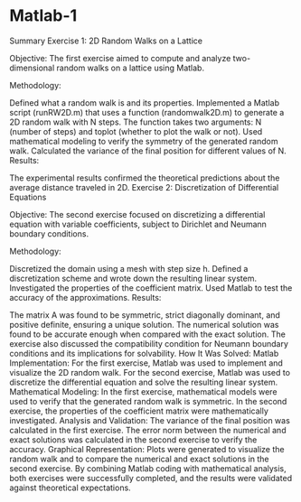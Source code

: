 # Matlab-1
Summary
Exercise 1: 2D Random Walks on a Lattice

Objective:
The first exercise aimed to compute and analyze two-dimensional random walks on a lattice using Matlab.

Methodology:

Defined what a random walk is and its properties.
Implemented a Matlab script (runRW2D.m) that uses a function (randomwalk2D.m) to generate a 2D random walk with N steps.
The function takes two arguments: N (number of steps) and toplot (whether to plot the walk or not).
Used mathematical modeling to verify the symmetry of the generated random walk.
Calculated the variance of the final position for different values of N.
Results:

The experimental results confirmed the theoretical predictions about the average distance traveled in 2D.
Exercise 2: Discretization of Differential Equations

Objective:
The second exercise focused on discretizing a differential equation with variable coefficients, subject to Dirichlet and Neumann boundary conditions.

Methodology:

Discretized the domain using a mesh with step size h.
Defined a discretization scheme and wrote down the resulting linear system.
Investigated the properties of the coefficient matrix.
Used Matlab to test the accuracy of the approximations.
Results:

The matrix A was found to be symmetric, strict diagonally dominant, and positive definite, ensuring a unique solution.
The numerical solution was found to be accurate enough when compared with the exact solution.
The exercise also discussed the compatibility condition for Neumann boundary conditions and its implications for solvability.
How It Was Solved:
Matlab Implementation:
For the first exercise, Matlab was used to implement and visualize the 2D random walk.
For the second exercise, Matlab was used to discretize the differential equation and solve the resulting linear system.
Mathematical Modeling:
In the first exercise, mathematical models were used to verify that the generated random walk is symmetric.
In the second exercise, the properties of the coefficient matrix were mathematically investigated.
Analysis and Validation:
The variance of the final position was calculated in the first exercise.
The error norm between the numerical and exact solutions was calculated in the second exercise to verify the accuracy.
Graphical Representation:
Plots were generated to visualize the random walk and to compare the numerical and exact solutions in the second exercise.
By combining Matlab coding with mathematical analysis, both exercises were successfully completed, and the results were validated against theoretical expectations.
